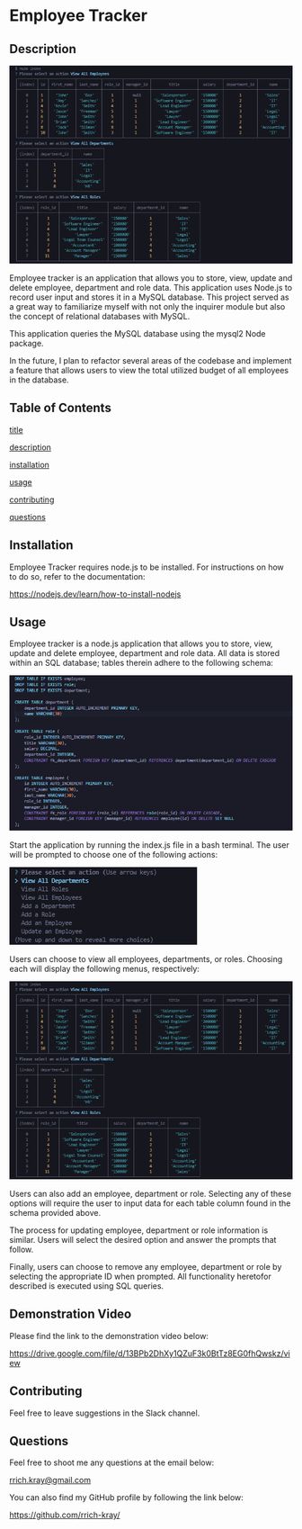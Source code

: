 # Employee Tracker

## Description

![employee tracker](./assets/images/screen2.png)

Employee tracker is an application that allows you to store, view, update and delete employee, department and role data. This application uses Node.js to record user input and stores it in a MySQL database. This project served as a great way to familiarize myself with not only the inquirer module but also the concept of relational databases with MySQL.

This application queries the MySQL database using the mysql2 Node package.

In the future, I plan to refactor several areas of the codebase and implement a feature that allows users to view the total utilized budget of all employees in the database.

## Table of Contents

[title](#title)

[description](#description)

[installation](#installation)

[usage](#usage)

[contributing](#contributing)

[questions](#questions)

## Installation

Employee Tracker requires node.js to be installed. For instructions on how to do so, refer to the documentation:

https://nodejs.dev/learn/how-to-install-nodejs

## Usage

Employee tracker is a node.js application that allows you to store, view, update and delete employee, department and role data. All data is stored within an SQL database; tables therein adhere to the following schema:

![employee tracker main menu](./assets/images/screen11.png)

Start the application by running the index.js file in a bash terminal. The user will be prompted to choose one of the following actions:

![employee tracker main menu](./assets/images/screen1.png)

Users can choose to view all employees, departments, or roles. Choosing each will display the following menus, respectively:

![employee tracker view all employees](./assets/images/screen2.png)

Users can also add an employee, department or role. Selecting any of these options will require the user to input data for each table column found in the schema provided above.

The process for updating employee, department or role information is similar. Users will select the desired option and answer the prompts that follow.

Finally, users can choose to remove any employee, department or role by selecting the appropriate ID when prompted. All functionality heretofor described is executed using SQL queries.

## Demonstration Video

Please find the link to the demonstration video below:

https://drive.google.com/file/d/13BPb2DhXy1QZuF3k0BtTz8EG0fhQwskz/view

## Contributing

Feel free to leave suggestions in the Slack channel.

## Questions

Feel free to shoot me any questions at the email below:

rrich.kray@gmail.com

You can also find my GitHub profile by following the link below:

https://github.com/rrich-kray/

